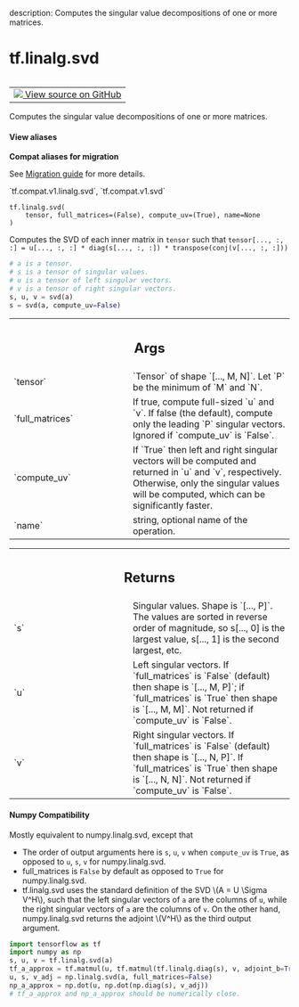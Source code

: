 description: Computes the singular value decompositions of one or more matrices.

<div itemscope itemtype="http://developers.google.com/ReferenceObject">
<meta itemprop="name" content="tf.linalg.svd" />
<meta itemprop="path" content="Stable" />
</div>

# tf.linalg.svd

<!-- Insert buttons and diff -->

<table class="tfo-notebook-buttons tfo-api nocontent" align="left">
<td>
  <a target="_blank" href="https://github.com/tensorflow/tensorflow/blob/r2.2/tensorflow/python/ops/linalg_ops.py#L473-L540">
    <img src="https://www.tensorflow.org/images/GitHub-Mark-32px.png" />
    View source on GitHub
  </a>
</td>
</table>



Computes the singular value decompositions of one or more matrices.

<section class="expandable">
  <h4 class="showalways">View aliases</h4>
  <p>
<b>Compat aliases for migration</b>
<p>See
<a href="https://www.tensorflow.org/guide/migrate">Migration guide</a> for
more details.</p>
<p>`tf.compat.v1.linalg.svd`, `tf.compat.v1.svd`</p>
</p>
</section>

<pre class="devsite-click-to-copy prettyprint lang-py tfo-signature-link">
<code>tf.linalg.svd(
    tensor, full_matrices=(False), compute_uv=(True), name=None
)
</code></pre>



<!-- Placeholder for "Used in" -->

Computes the SVD of each inner matrix in `tensor` such that
`tensor[..., :, :] = u[..., :, :] * diag(s[..., :, :]) *
 transpose(conj(v[..., :, :]))`

```python
# a is a tensor.
# s is a tensor of singular values.
# u is a tensor of left singular vectors.
# v is a tensor of right singular vectors.
s, u, v = svd(a)
s = svd(a, compute_uv=False)
```

<!-- Tabular view -->
 <table class="responsive fixed orange">
<colgroup><col width="214px"><col></colgroup>
<tr><th colspan="2"><h2 class="add-link">Args</h2></th></tr>

<tr>
<td>
`tensor`
</td>
<td>
`Tensor` of shape `[..., M, N]`. Let `P` be the minimum of `M` and
`N`.
</td>
</tr><tr>
<td>
`full_matrices`
</td>
<td>
If true, compute full-sized `u` and `v`. If false
(the default), compute only the leading `P` singular vectors.
Ignored if `compute_uv` is `False`.
</td>
</tr><tr>
<td>
`compute_uv`
</td>
<td>
If `True` then left and right singular vectors will be
computed and returned in `u` and `v`, respectively. Otherwise, only the
singular values will be computed, which can be significantly faster.
</td>
</tr><tr>
<td>
`name`
</td>
<td>
string, optional name of the operation.
</td>
</tr>
</table>



<!-- Tabular view -->
 <table class="responsive fixed orange">
<colgroup><col width="214px"><col></colgroup>
<tr><th colspan="2"><h2 class="add-link">Returns</h2></th></tr>

<tr>
<td>
`s`
</td>
<td>
Singular values. Shape is `[..., P]`. The values are sorted in reverse
order of magnitude, so s[..., 0] is the largest value, s[..., 1] is the
second largest, etc.
</td>
</tr><tr>
<td>
`u`
</td>
<td>
Left singular vectors. If `full_matrices` is `False` (default) then
shape is `[..., M, P]`; if `full_matrices` is `True` then shape is
`[..., M, M]`. Not returned if `compute_uv` is `False`.
</td>
</tr><tr>
<td>
`v`
</td>
<td>
Right singular vectors. If `full_matrices` is `False` (default) then
shape is `[..., N, P]`. If `full_matrices` is `True` then shape is
`[..., N, N]`. Not returned if `compute_uv` is `False`.
</td>
</tr>
</table>




#### Numpy Compatibility
Mostly equivalent to numpy.linalg.svd, except that
  * The order of output  arguments here is `s`, `u`, `v` when `compute_uv` is
    `True`, as opposed to `u`, `s`, `v` for numpy.linalg.svd.
  * full_matrices is `False` by default as opposed to `True` for
     numpy.linalg.svd.
  * tf.linalg.svd uses the standard definition of the SVD
    \\(A = U \Sigma V^H\\), such that the left singular vectors of `a` are
    the columns of `u`, while the right singular vectors of `a` are the
    columns of `v`. On the other hand, numpy.linalg.svd returns the adjoint
    \\(V^H\\) as the third output argument.
```python
import tensorflow as tf
import numpy as np
s, u, v = tf.linalg.svd(a)
tf_a_approx = tf.matmul(u, tf.matmul(tf.linalg.diag(s), v, adjoint_b=True))
u, s, v_adj = np.linalg.svd(a, full_matrices=False)
np_a_approx = np.dot(u, np.dot(np.diag(s), v_adj))
# tf_a_approx and np_a_approx should be numerically close.
```

